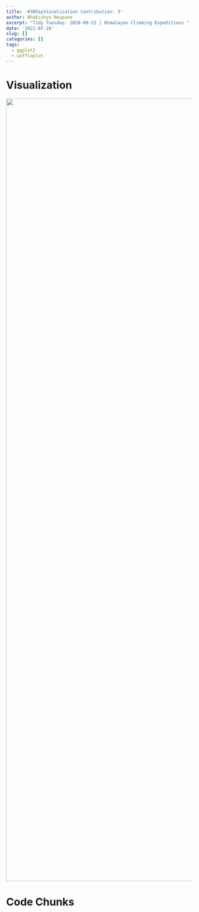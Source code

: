 ```yaml
---
title: '#30DayVisualization Contribution: 3'
author: Bhabishya Neupane
excerpt: "Tidy Tuesday: 2020-09-22 | Himalayan Climbing Expeditions "
date: '2021-07-28'
slug: []
categories: []
tags:
  - ggplot2
  - waffleplot
---
```






# Visualization

<img src="{{< blogdown/postref >}}index_files/figure-html/plotting-1.png" width="2112" />


# Code Chunks
